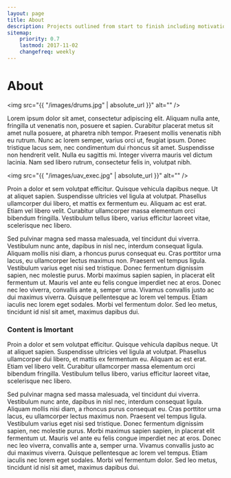 ```yaml
---
layout: page
title: About
description: Projects outlined from start to finish including motivation, design, fabrication, and challenges.
sitemap:
    priority: 0.7
    lastmod: 2017-11-02
    changefreq: weekly
---
```

# About

<span class="image left"><img src="{{ "/images/drums.jpg" | absolute_url }}" alt="" /></span>

Lorem ipsum dolor sit amet, consectetur adipiscing elit. Aliquam nulla ante, fringilla ut venenatis non, posuere et sapien. Curabitur placerat metus sit amet nulla posuere, at pharetra nibh tempor. Praesent mollis venenatis nibh eu rutrum. Nunc ac lorem semper, varius orci ut, feugiat ipsum. Donec tristique lacus sem, nec condimentum dui rhoncus sit amet. Suspendisse non hendrerit velit. Nulla eu sagittis mi. Integer viverra mauris vel dictum lacinia. Nam sed libero rutrum, consectetur felis in, volutpat nibh.

<span class="image right"><img src="{{ "/images/uav_exec.jpg" | absolute_url }}" alt="" /></span>

Proin a dolor et sem volutpat efficitur. Quisque vehicula dapibus neque. Ut at aliquet sapien. Suspendisse ultricies vel ligula at volutpat. Phasellus ullamcorper dui libero, et mattis ex fermentum eu. Aliquam ac est erat. Etiam vel libero velit. Curabitur ullamcorper massa elementum orci bibendum fringilla. Vestibulum tellus libero, varius efficitur laoreet vitae, scelerisque nec libero.

Sed pulvinar magna sed massa malesuada, vel tincidunt dui viverra. Vestibulum nunc ante, dapibus in nisl nec, interdum consequat ligula. Aliquam mollis nisi diam, a rhoncus purus consequat eu. Cras porttitor urna lacus, eu ullamcorper lectus maximus non. Praesent vel tempus ligula. Vestibulum varius eget nisi sed tristique. Donec fermentum dignissim sapien, nec molestie purus. Morbi maximus sapien sapien, in placerat elit fermentum ut. Mauris vel ante eu felis congue imperdiet nec at eros. Donec nec leo viverra, convallis ante a, semper urna. Vivamus convallis justo ac dui maximus viverra. Quisque pellentesque ac lorem vel tempus. Etiam iaculis nec lorem eget sodales. Morbi vel fermentum dolor. Sed leo metus, tincidunt id nisl sit amet, maximus dapibus dui.

### Content is Imortant
<div class="box">
  <p>
  Proin a dolor et sem volutpat efficitur. Quisque vehicula dapibus neque. Ut at aliquet sapien. Suspendisse ultricies vel ligula at volutpat. Phasellus ullamcorper dui libero, et mattis ex fermentum eu. Aliquam ac est erat. Etiam vel libero velit. Curabitur ullamcorper massa elementum orci bibendum fringilla. Vestibulum tellus libero, varius efficitur laoreet vitae, scelerisque nec libero.
  </p>
</div>

Sed pulvinar magna sed massa malesuada, vel tincidunt dui viverra. Vestibulum nunc ante, dapibus in nisl nec, interdum consequat ligula. Aliquam mollis nisi diam, a rhoncus purus consequat eu. Cras porttitor urna lacus, eu ullamcorper lectus maximus non. Praesent vel tempus ligula. Vestibulum varius eget nisi sed tristique. Donec fermentum dignissim sapien, nec molestie purus. Morbi maximus sapien sapien, in placerat elit fermentum ut. Mauris vel ante eu felis congue imperdiet nec at eros. Donec nec leo viverra, convallis ante a, semper urna. Vivamus convallis justo ac dui maximus viverra. Quisque pellentesque ac lorem vel tempus. Etiam iaculis nec lorem eget sodales. Morbi vel fermentum dolor. Sed leo metus, tincidunt id nisl sit amet, maximus dapibus dui.

